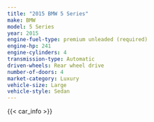 ```yaml
---
title: "2015 BMW 5 Series"
make: BMW
model: 5 Series
year: 2015
engine-fuel-type: premium unleaded (required)
engine-hp: 241
engine-cylinders: 4
transmission-type: Automatic
driven-wheels: Rear wheel drive
number-of-doors: 4
market-category: Luxury
vehicle-size: Large
vehicle-style: Sedan
---
```


{{< car_info >}}
